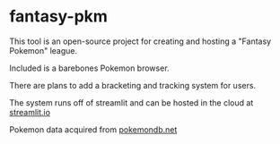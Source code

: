 # fantasy-pkm

This tool is an open-source project for creating and
hosting a "Fantasy Pokemon" league.

Included is a barebones Pokemon browser.

There are plans to add a bracketing and tracking
system for users.

The system runs off of streamlit and can be hosted in
the cloud at
[streamlit.io](https://streamlit.io)

Pokemon data acquired from
[pokemondb.net](https://pokemondb.net)
